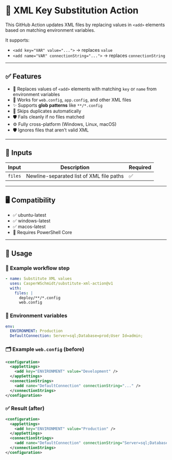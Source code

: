 # 📘 XML Key Substitution Action

This GitHub Action updates XML files by replacing values in `<add>` elements based on matching environment variables.

It supports:
- `<add key="VAR" value="...">` → replaces `value`
- `<add name="VAR" connectionString="...">` → replaces `connectionString`

---

## ✅ Features

- 🔁 Replaces values of `<add>` elements with matching `key` or `name` from environment variables
- 🧾 Works for `web.config`, `app.config`, and other XML files
- ✨ Supports **glob patterns** like `**/*.config`
- 🚫 Skips duplicates automatically
- 🛡️ Fails cleanly if no files matched
- ⚙️ Fully cross-platform (Windows, Linux, macOS)
- 🛡️ Ignores files that aren’t valid XML

---

## 🔧 Inputs

| Input    | Description                                 | Required |
|----------|---------------------------------------------|----------|
| `files`  | Newline-separated list of XML file paths    | ✅       |

---

## 🖥️ Compatibility
- ✅ ubuntu-latest
- ✅ windows-latest
- ✅ macos-latest
- 🔧 Requires PowerShell Core

---

## 🚀 Usage

### 🧪 Example workflow step

```yaml
- name: Substitute XML values
  uses: CasperWSchmidt/substitute-xml-action@v1
  with:
    files: |
      deploy/**/*.config
      web.config
```

### 🔐 Environment variables
```yaml
env:
  ENVIRONMENT: Production
  DefaultConnection: Server=sql;Database=prod;User Id=admin;
```

### 🗂️ Example `web.config` (before)
```xml
<configuration>
  <appSettings>
    <add key="ENVIRONMENT" value="Development" />
  </appSettings>
  <connectionStrings>
    <add name="DefaultConnection" connectionString="..." />
  </connectionStrings>
</configuration>
```

### ✅ Result (after)
```xml
<configuration>
  <appSettings>
    <add key="ENVIRONMENT" value="Production" />
  </appSettings>
  <connectionStrings>
    <add name="DefaultConnection" connectionString="Server=sql;Database=prod;User Id=admin;" />
  </connectionStrings>
</configuration>
```
